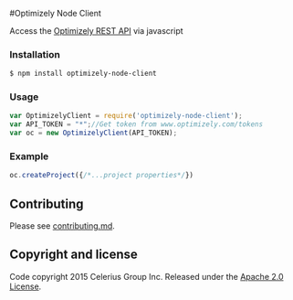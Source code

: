 #Optimizely Node Client

Access the [Optimizely REST API][opt-api] via javascript

### Installation

```bash
$ npm install optimizely-node-client
```

### Usage

```js
var OptimizelyClient = require('optimizely-node-client');
var API_TOKEN = "*";//Get token from www.optimizely.com/tokens
var oc = new OptimizelyClient(API_TOKEN);
```

### Example
```js
oc.createProject({/*...project properties*/})

```
## Contributing

Please see [contributing.md](contributing.md).

## Copyright and license

Code copyright 2015 Celerius Group Inc. Released under the [Apache 2.0 License](http://www.apache.org/licenses/LICENSE-2.0).

[opt-api]:http://developers.optimizely.com/rest/
